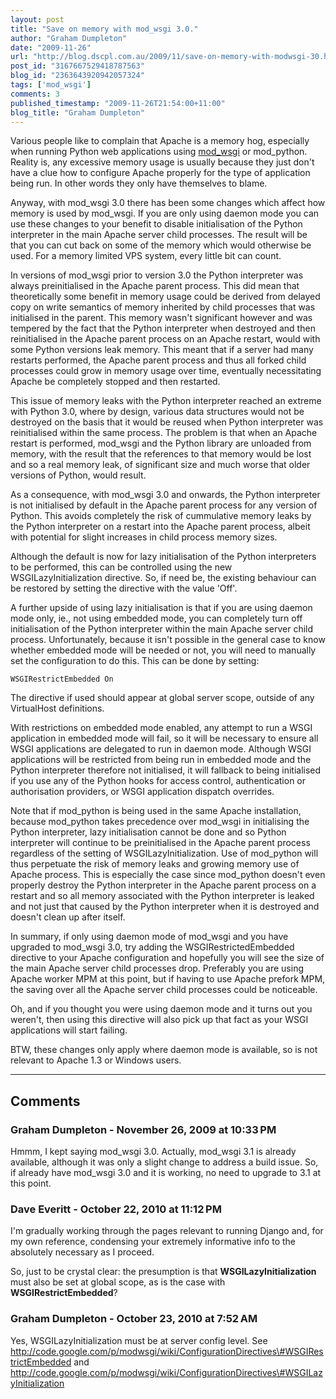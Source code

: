 ```yaml
---
layout: post
title: "Save on memory with mod_wsgi 3.0."
author: "Graham Dumpleton"
date: "2009-11-26"
url: "http://blog.dscpl.com.au/2009/11/save-on-memory-with-modwsgi-30.html"
post_id: "3167667529418787563"
blog_id: "2363643920942057324"
tags: ['mod_wsgi']
comments: 3
published_timestamp: "2009-11-26T21:54:00+11:00"
blog_title: "Graham Dumpleton"
---
```


Various people like to complain that Apache is a memory hog, especially when running Python web applications using [mod\_wsgi](http://www.modwsgi.org/) or mod\_python. Reality is, any excessive memory usage is usually because they just don't have a clue how to configure Apache properly for the type of application being run. In other words they only have themselves to blame.

Anyway, with mod\_wsgi 3.0 there has been some changes which affect how memory is used by mod\_wsgi. If you are only using daemon mode you can use these changes to your benefit to disable initialisation of the Python interpreter in the main Apache server child processes. The result will be that you can cut back on some of the memory which would otherwise be used. For a memory limited VPS system, every little bit can count.

In versions of mod\_wsgi prior to version 3.0 the Python interpreter was always preinitialised in the Apache parent process. This did mean that theoretically some benefit in memory usage could be derived from delayed copy on write semantics of memory inherited by child processes that was initialised in the parent. This memory wasn't significant however and was tempered by the fact that the Python interpreter when destroyed and then reinitialised in the Apache parent process on an Apache restart, would with some Python versions leak memory. This meant that if a server had many restarts performed, the Apache parent process and thus all forked child processes could grow in memory usage over time, eventually necessitating Apache be completely stopped and then restarted.

This issue of memory leaks with the Python interpreter reached an extreme with Python 3.0, where by design, various data structures would not be destroyed on the basis that it would be reused when Python interpreter was reinitialised within the same process. The problem is that when an Apache restart is performed, mod\_wsgi and the Python library are unloaded from memory, with the result that the references to that memory would be lost and so a real memory leak, of significant size and much worse that older versions of Python, would result.

As a consequence, with mod\_wsgi 3.0 and onwards, the Python interpreter is not initialised by default in the Apache parent process for any version of Python. This avoids completely the risk of cummulative memory leaks by the Python interpreter on a restart into the Apache parent process, albeit with potential for slight increases in child process memory sizes.

Although the default is now for lazy initialisation of the Python interpreters to be performed, this can be controlled using the new WSGILazyInitialization directive. So, if need be, the existing behaviour can be restored by setting the directive with the value 'Off'.

A further upside of using lazy initialisation is that if you are using daemon mode only, ie., not using embedded mode, you can completely turn off initialisation of the Python interpreter within the main Apache server child process. Unfortunately, because it isn't possible in the general case to know whether embedded mode will be needed or not, you will need to manually set the configuration to do this. This can be done by setting:
    
    
    WSGIRestrictEmbedded On

The directive if used should appear at global server scope, outside of any VirtualHost definitions.

With restrictions on embedded mode enabled, any attempt to run a WSGI application in embedded mode will fail, so it will be necessary to ensure all WSGI applications are delegated to run in daemon mode. Although WSGI applications will be restricted from being run in embedded mode and the Python interpreter therefore not initialised, it will fallback to being initialised if you use any of the Python hooks for access control, authentication or authorisation providers, or WSGI application dispatch overrides.

Note that if mod\_python is being used in the same Apache installation, because mod\_python takes precedence over mod\_wsgi in initialising the Python interpreter, lazy initialisation cannot be done and so Python interpreter will continue to be preinitialised in the Apache parent process regardless of the setting of WSGILazyInitialization. Use of mod\_python will thus perpetuate the risk of memory leaks and growing memory use of Apache process. This is especially the case since mod\_python doesn't even properly destroy the Python interpreter in the Apache parent process on a restart and so all memory associated with the Python interpreter is leaked and not just that caused by the Python interpreter when it is destroyed and doesn't clean up after itself.

In summary, if only using daemon mode of mod\_wsgi and you have upgraded to mod\_wsgi 3.0, try adding the WSGIRestrictedEmbedded directive to your Apache configuration and hopefully you will see the size of the main Apache server child processes drop. Preferably you are using Apache worker MPM at this point, but if having to use Apache prefork MPM, the saving over all the Apache server child processes could be noticeable.

Oh, and if you thought you were using daemon mode and it turns out you weren't, then using this directive will also pick up that fact as your WSGI applications will start failing.

BTW, these changes only apply where daemon mode is available, so is not relevant to Apache 1.3 or Windows users.

---

## Comments

### Graham Dumpleton - November 26, 2009 at 10:33 PM

Hmmm, I kept saying mod\_wsgi 3.0. Actually, mod\_wsgi 3.1 is already available, although it was only a slight change to address a build issue. So, if already have mod\_wsgi 3.0 and it is working, no need to upgrade to 3.1 at this point.

### Dave Everitt - October 22, 2010 at 11:12 PM

I'm gradually working through the pages relevant to running Django and, for my own reference, condensing your extremely informative info to the absolutely necessary as I proceed.  
  
So, just to be crystal clear: the presumption is that **WSGILazyInitialization** must also be set at global scope, as is the case with **WSGIRestrictEmbedded**?

### Graham Dumpleton - October 23, 2010 at 7:52 AM

Yes, WSGILazyInitialization must be at server config level. See http://code.google.com/p/modwsgi/wiki/ConfigurationDirectives\#WSGIRestrictEmbedded and http://code.google.com/p/modwsgi/wiki/ConfigurationDirectives\#WSGILazyInitialization

